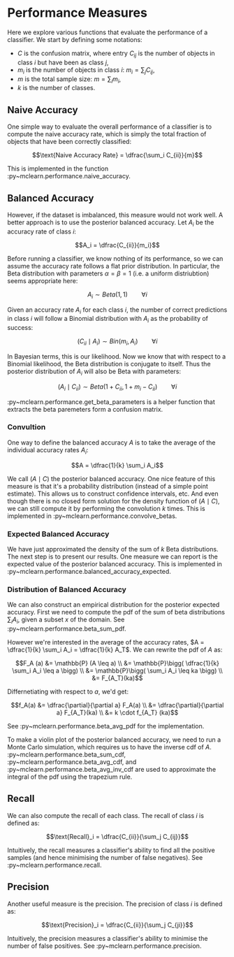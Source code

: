 Performance Measures
====================

Here we explore various functions that evaluate the performance of a
classifier. We start by defining some notations:

-   $C$ is the confusion matrix, where entry $C_{ij}$ is the number of
    objects in class $i$ but have been as class $j$,
-   $m_i$ is the number of objects in class $i$: $m_i = \sum_j C_{ij}$,
-   $m$ is the total sample size: $m = \sum_i m_i$,
-   $k$ is the number of classes.

Naive Accuracy
--------------

One simple way to evaluate the overall performance of a classifier is to
compute the naive accuracy rate, which is simply the total fraction of
objects that have been correctly classified:

$$\text{Naive Accuracy Rate} = \dfrac{\sum_i C_{ii}}{m}$$

This is implemented in the function
:py\~mclearn.performance.naive\_accuracy.

Balanced Accuracy
-----------------

However, if the dataset is imbalanced, this measure would not work well.
A better approach is to use the posterior balanced accuracy. Let $A_i$
be the accuracy rate of class $i$:

$$A_i = \dfrac{C_{ii}}{m_i}$$

Before running a classifier, we know nothing of its performance, so we
can assume the accuracy rate follows a flat prior distribution. In
particular, the Beta distribution with parameters $\alpha = \beta = 1$
(i.e. a uniform distriubtion) seems appropriate here:

$$A_i \sim Beta(1, 1) \qquad \forall i$$

Given an accuracy rate $A_i$ for each class $i$, the number of correct
predictions in class $i$ will follow a Binomial distribution with $A_i$
as the probability of success:

$$\big( C_{ii} \mid A_i \big) \sim Bin\big(m_i, A_i\big)  \qquad \forall i$$

In Bayesian terms, this is our likelihood. Now we know that with respect
to a Binomial likelihood, the Beta distribution is conjugate to itself.
Thus the posterior distribution of $A_i$ will also be Beta with
parameters:

$$\big( A_i \mid C_{ii} \big) \sim Beta \big( 1 + C_{ii}, 1 + m_i - C_{ii} \big) \qquad \forall i$$

:py\~mclearn.performance.get\_beta\_parameters is a helper function that
extracts the beta paremeters form a confusion matrix.

### Convultion

One way to define the balanced accuracy $A$ is to take the average of
the individual accuracy rates $A_i$:

$$A = \dfrac{1}{k} \sum_i A_i$$

We call $\big( A \mid C \big)$ the posterior balanced accuracy. One nice
feature of this measure is that it's a probability distribution (instead
of a simple point estimate). This allows us to construct confidence
intervals, etc. And even though there is no closed form solution for the
density function of $\big( A \mid C \big)$, we can still compute it by
performing the convolution $k$ times. This is implemented in
:py\~mclearn.performance.convolve\_betas.

### Expected Balanced Accuracy

We have just approximated the density of the sum of $k$ Beta
distributions. The next step is to present our results. One measure we
can report is the expected value of the posterior balanced accuracy.
This is implemented in
:py\~mclearn.performance.balanced\_accuracy\_expected.

### Distribution of Balanced Accuracy

We can also construct an empirical distribution for the posterior
expected accuracy. First we need to compute the pdf of the sum of beta
distributions $\sum_i A_i$, given a subset $x$ of the domain. See
:py\~mclearn.performance.beta\_sum\_pdf.

However we're interested in the average of the accuracy rates,
$A = \dfrac{1}{k} \sum_i A_i = \dfrac{1}{k} A_T$. We can rewrite the pdf
of $A$ as:

$$F_A (a) &= \mathbb{P} (A \leq a) \\
         &= \mathbb{P}\bigg( \dfrac{1}{k} \sum_i A_i \leq a \bigg) \\
         &= \mathbb{P}\bigg( \sum_i A_i \leq ka \bigg) \\
         &= F_{A_T}(ka)$$

Differnetiating with respect to $a$, we'd get:

$$f_A(a) &= \dfrac{\partial}{\partial a} F_A(a) \\
        &= \dfrac{\partial}{\partial a} F_{A_T}(ka) \\
        &= k \cdot f_{A_T} (ka)$$

See :py\~mclearn.performance.beta\_avg\_pdf for the implementation.

To make a violin plot of the posterior balanced accuracy, we need to run
a Monte Carlo simulation, which requires us to have the inverse cdf of
$A$. :py\~mclearn.performance.beta\_sum\_cdf,
:py\~mclearn.performance.beta\_avg\_cdf, and
:py\~mclearn.performance.beta\_avg\_inv\_cdf are used to approximate the
integral of the pdf using the trapezium rule.

Recall
------

We can also compute the recall of each class. The recall of class $i$ is
defined as:

$$\text{Recall}_i = \dfrac{C_{ii}}{\sum_j C_{ij}}$$

Intuitively, the recall measures a classifier's ability to find all the
positive samples (and hence minimising the number of false negatives).
See :py\~mclearn.performance.recall.

Precision
---------

Another useful measure is the precision. The precision of class $i$ is
defined as:

$$\text{Precision}_i = \dfrac{C_{ii}}{\sum_j C_{ji}}$$

Intuitively, the precision measures a classifier's ability to minimise
the number of false positives. See :py\~mclearn.performance.precision.

